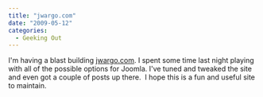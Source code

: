```yaml
---
title: "jwargo.com"
date: "2009-05-12"
categories: 
  - Geeking Out
---
```


I'm having a blast building [jwargo.com](http://www.jwargo.com). I spent some time last night playing with all of the possible options for Joomla. I've tuned and tweaked the site and even got a couple of posts up there.  I hope this is a fun and useful site to maintain.

